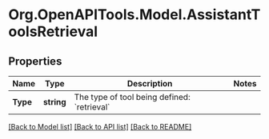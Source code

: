# Org.OpenAPITools.Model.AssistantToolsRetrieval

## Properties

Name | Type | Description | Notes
------------ | ------------- | ------------- | -------------
**Type** | **string** | The type of tool being defined: &#x60;retrieval&#x60; | 

[[Back to Model list]](../README.md#documentation-for-models) [[Back to API list]](../README.md#documentation-for-api-endpoints) [[Back to README]](../README.md)


